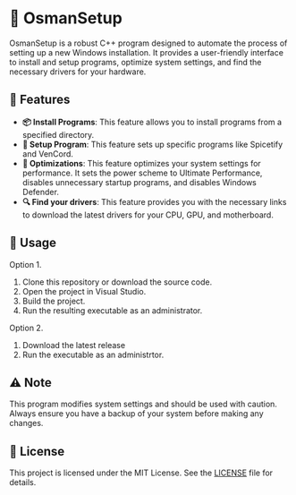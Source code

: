 # 🚀 OsmanSetup

OsmanSetup is a robust C++ program designed to automate the process of setting up a new Windows installation. It provides a user-friendly interface to install and setup programs, optimize system settings, and find the necessary drivers for your hardware.

## 🌟 Features

- **📦 Install Programs**: This feature allows you to install programs from a specified directory.
- **🔧 Setup Program**: This feature sets up specific programs like Spicetify and VenCord.
- **🚀 Optimizations**: This feature optimizes your system settings for performance. It sets the power scheme to Ultimate Performance, disables unnecessary startup programs, and disables Windows Defender.
- **🔍 Find your drivers**: This feature provides you with the necessary links to download the latest drivers for your CPU, GPU, and motherboard.

## 🚀 Usage
Option 1. 
  1. Clone this repository or download the source code.
  2. Open the project in Visual Studio.
  3. Build the project.
  4. Run the resulting executable as an administrator.

Option 2. 
  1. Download the latest release
  2. Run the executable as an administrtor.

## ⚠️ Note

This program modifies system settings and should be used with caution. Always ensure you have a backup of your system before making any changes.

## 📜 License

This project is licensed under the MIT License. See the [LICENSE](LICENSE) file for details.
